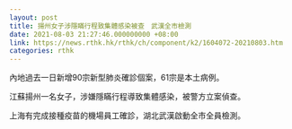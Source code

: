 ```yaml
---
layout: post
title: 揚州女子涉隱瞞行程致集體感染被查　武漢全市檢測
date: 2021-08-03 21:27:46.000000000 +08:00
link: https://news.rthk.hk/rthk/ch/component/k2/1604072-20210803.htm
categories: rthk
---
```


內地過去一日新增90宗新型肺炎確診個案，61宗是本土病例。

江蘇揚州一名女子，涉嫌隱瞞行程導致集體感染，被警方立案偵查。

上海有完成接種疫苗的機場員工確診，湖北武漢啟動全市全員檢測。
